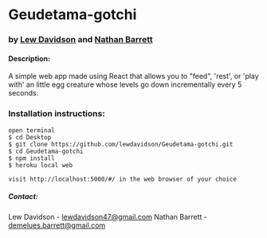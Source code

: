 # Geudetama-gotchi

### by [Lew Davidson](https://github.com/lewdavidson) and [Nathan Barrett](https://github.com/nathan-barrett)

#### Description:
A simple web app made using React that allows you to "feed", 'rest', or 'play with' an little egg creature whose levels go down incrementally every 5 seconds.


### Installation instructions:

```
open terminal
$ cd Desktop
$ git clone https://github.com/lewdavidson/Geudetama-gotchi.git
$ cd Geudetama-gotchi
$ npm install
$ heroku local web

visit http://localhost:5000/#/ in the web browser of your choice
```

##### Contact:

Lew Davidson - lewdavidson47@gmail.com
Nathan Barrett - demelues.barrett@gmail.com
